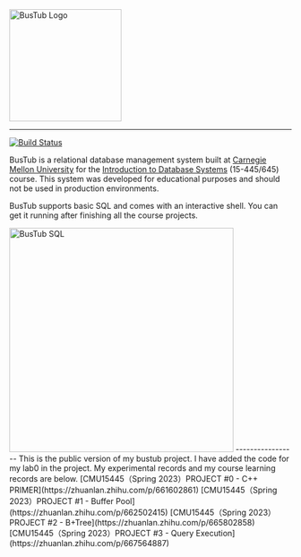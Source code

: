 <img src="logo/bustub-whiteborder.svg" alt="BusTub Logo" height="200">

-----------------

[![Build Status](https://github.com/cmu-db/bustub/actions/workflows/cmake.yml/badge.svg)](https://github.com/cmu-db/bustub/actions/workflows/cmake.yml)

BusTub is a relational database management system built at [Carnegie Mellon University](https://db.cs.cmu.edu) for the [Introduction to Database Systems](https://15445.courses.cs.cmu.edu) (15-445/645) course. This system was developed for educational purposes and should not be used in production environments.

BusTub supports basic SQL and comes with an interactive shell. You can get it running after finishing all the course projects.

<img src="logo/sql.png" alt="BusTub SQL" width="400">
-----------------
This is the public version of my bustub project. I have added the code for my lab0 in the project. My experimental records and my course learning records are below.
[CMU15445（Spring 2023）PROJECT #0 - C++ PRIMER](https://zhuanlan.zhihu.com/p/661602861)
[CMU15445（Spring 2023）PROJECT #1 - Buffer Pool](https://zhuanlan.zhihu.com/p/662502415)
[CMU15445（Spring 2023）PROJECT #2 - B+Tree](https://zhuanlan.zhihu.com/p/665802858)
[CMU15445（Spring 2023）PROJECT #3 - Query Execution](https://zhuanlan.zhihu.com/p/667564887)

